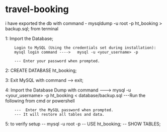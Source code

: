 # travel-booking

i have exported the db with command - mysqldump -u root -p ht_booking > backup.sql; from terminal


1:  Import the Database;

        Login to MySQL (Using the credentials set during installation):
        mysql login command ---->   mysql -u <your_username> -p 
        
        --- Enter your password when prompted.

2: CREATE DATABASE ht_booking;


3: Exit MySQL with command --> exit;

4: Import the Database Dump with command ---> mysql -u <your_username> -p ht_booking < database/backup.sql
       ---Run the following from  cmd or powershell

        ---  Enter the MySQL password when prompted.
        --- It will restore all tables and data.



5: to verify setup
        -- mysql -u root -p
        -- USE ht_booking;
        -- SHOW TABLES;




